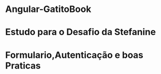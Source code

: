 # Angular-GatitoBook
# Estudo para o Desafio da Stefanine
# Formulario,Autenticação e boas Praticas
